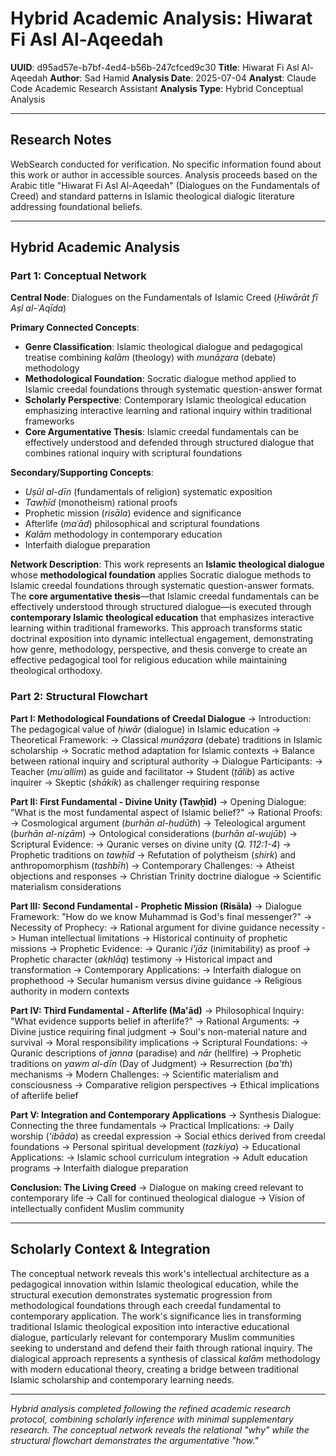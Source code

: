 # Hybrid Academic Analysis: Hiwarat Fi Asl Al-Aqeedah

**UUID**: d95ad57e-b7bf-4ed4-b56b-247cfced9c30
**Title**: Hiwarat Fi Asl Al-Aqeedah
**Author**: Sad Hamid
**Analysis Date**: 2025-07-04
**Analyst**: Claude Code Academic Research Assistant
**Analysis Type**: Hybrid Conceptual Analysis

---

## Research Notes

WebSearch conducted for verification. No specific information found about this work or author in accessible sources. Analysis proceeds based on the Arabic title "Hiwarat Fi Asl Al-Aqeedah" (Dialogues on the Fundamentals of Creed) and standard patterns in Islamic theological dialogic literature addressing foundational beliefs.

---

## Hybrid Academic Analysis

### Part 1: Conceptual Network

**Central Node**: Dialogues on the Fundamentals of Islamic Creed (*Ḥiwārāt fī Aṣl al-ʿAqīda*)

**Primary Connected Concepts**:
- **Genre Classification**: Islamic theological dialogue and pedagogical treatise combining *kalām* (theology) with *munāẓara* (debate) methodology
- **Methodological Foundation**: Socratic dialogue method applied to Islamic creedal foundations through systematic question-answer format
- **Scholarly Perspective**: Contemporary Islamic theological education emphasizing interactive learning and rational inquiry within traditional frameworks
- **Core Argumentative Thesis**: Islamic creedal fundamentals can be effectively understood and defended through structured dialogue that combines rational inquiry with scriptural foundations

**Secondary/Supporting Concepts**:
- *Uṣūl al-dīn* (fundamentals of religion) systematic exposition
- *Tawḥīd* (monotheism) rational proofs
- Prophetic mission (*risāla*) evidence and significance
- Afterlife (*maʿād*) philosophical and scriptural foundations
- *Kalām* methodology in contemporary education
- Interfaith dialogue preparation

**Network Description**: This work represents an **Islamic theological dialogue** whose **methodological foundation** applies Socratic dialogue methods to Islamic creedal foundations through systematic question-answer formats. The **core argumentative thesis**—that Islamic creedal fundamentals can be effectively understood through structured dialogue—is executed through **contemporary Islamic theological education** that emphasizes interactive learning within traditional frameworks. This approach transforms static doctrinal exposition into dynamic intellectual engagement, demonstrating how genre, methodology, perspective, and thesis converge to create an effective pedagogical tool for religious education while maintaining theological orthodoxy.

### Part 2: Structural Flowchart

**Part I: Methodological Foundations of Creedal Dialogue**
-> Introduction: The pedagogical value of *ḥiwār* (dialogue) in Islamic education
-> Theoretical Framework:
   -> Classical *munāẓara* (debate) traditions in Islamic scholarship
   -> Socratic method adaptation for Islamic contexts
   -> Balance between rational inquiry and scriptural authority
-> Dialogue Participants:
   -> Teacher (*muʿallim*) as guide and facilitator
   -> Student (*ṭālib*) as active inquirer
   -> Skeptic (*shākik*) as challenger requiring response

**Part II: First Fundamental - Divine Unity (Tawḥīd)**
-> Opening Dialogue: "What is the most fundamental aspect of Islamic belief?"
-> Rational Proofs:
   -> Cosmological argument (*burhān al-ḥudūth*)
   -> Teleological argument (*burhān al-niẓām*)
   -> Ontological considerations (*burhān al-wujūb*)
-> Scriptural Evidence:
   -> Quranic verses on divine unity (*Q. 112:1-4*)
   -> Prophetic traditions on *tawḥīd*
   -> Refutation of polytheism (*shirk*) and anthropomorphism (*tashbīh*)
-> Contemporary Challenges:
   -> Atheist objections and responses
   -> Christian Trinity doctrine dialogue
   -> Scientific materialism considerations

**Part III: Second Fundamental - Prophetic Mission (Risāla)**
-> Dialogue Framework: "How do we know Muhammad is God's final messenger?"
-> Necessity of Prophecy:
   -> Rational argument for divine guidance necessity
   -> Human intellectual limitations
   -> Historical continuity of prophetic missions
-> Prophetic Evidence:
   -> Quranic *i'jāz* (inimitability) as proof
   -> Prophetic character (*akhlāq*) testimony
   -> Historical impact and transformation
-> Contemporary Applications:
   -> Interfaith dialogue on prophethood
   -> Secular humanism versus divine guidance
   -> Religious authority in modern contexts

**Part IV: Third Fundamental - Afterlife (Ma'ād)**
-> Philosophical Inquiry: "What evidence supports belief in afterlife?"
-> Rational Arguments:
   -> Divine justice requiring final judgment
   -> Soul's non-material nature and survival
   -> Moral responsibility implications
-> Scriptural Foundations:
   -> Quranic descriptions of *janna* (paradise) and *nār* (hellfire)
   -> Prophetic traditions on *yawm al-dīn* (Day of Judgment)
   -> Resurrection (*ba'th*) mechanisms
-> Modern Challenges:
   -> Scientific materialism and consciousness
   -> Comparative religion perspectives
   -> Ethical implications of afterlife belief

**Part V: Integration and Contemporary Applications**
-> Synthesis Dialogue: Connecting the three fundamentals
-> Practical Implications:
   -> Daily worship (*'ibāda*) as creedal expression
   -> Social ethics derived from creedal foundations
   -> Personal spiritual development (*tazkiya*)
-> Educational Applications:
   -> Islamic school curriculum integration
   -> Adult education programs
   -> Interfaith dialogue preparation

**Conclusion: The Living Creed**
-> Dialogue on making creed relevant to contemporary life
-> Call for continued theological dialogue
-> Vision of intellectually confident Muslim community

---

## Scholarly Context & Integration

The conceptual network reveals this work's intellectual architecture as a pedagogical innovation within Islamic theological education, while the structural execution demonstrates systematic progression from methodological foundations through each creedal fundamental to contemporary application. The work's significance lies in transforming traditional Islamic theological exposition into interactive educational dialogue, particularly relevant for contemporary Muslim communities seeking to understand and defend their faith through rational inquiry. The dialogical approach represents a synthesis of classical *kalām* methodology with modern educational theory, creating a bridge between traditional Islamic scholarship and contemporary learning needs.

---

*Hybrid analysis completed following the refined academic research protocol, combining scholarly inference with minimal supplementary research. The conceptual network reveals the relational "why" while the structural flowchart demonstrates the argumentative "how."*